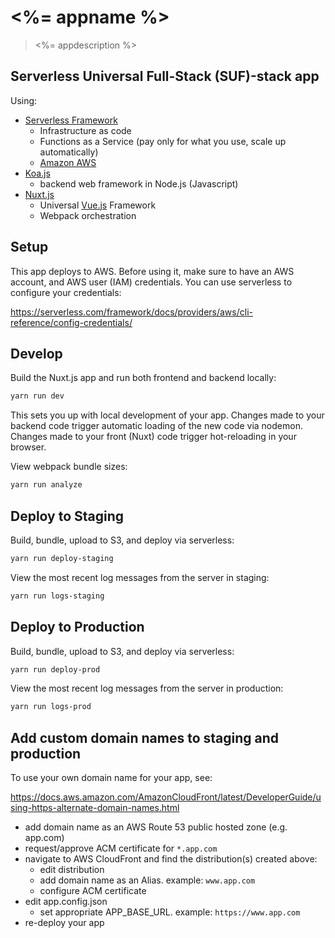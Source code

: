 # <%= appname %>

> <%= appdescription %>

## Serverless Universal Full-Stack (SUF)-stack app

Using:

- [Serverless Framework](https://serverless.com/framework/docs/providers/aws/guide/intro/)
  * Infrastructure as code
  * Functions as a Service (pay only for what you use, scale up automatically)
  * [Amazon AWS](https://aws.amazon.com/)
- [Koa.js](https://koajs.com/)
  * backend web framework in Node.js (Javascript)
- [Nuxt.js](https://nuxtjs.org/)
  * Universal [Vue.js](https://vuejs.org/) Framework
  * Webpack orchestration

## Setup

This app deploys to AWS.  Before using it, make sure to have an AWS account,
and AWS user (IAM) credentials.  You can use serverless to configure your credentials:

https://serverless.com/framework/docs/providers/aws/cli-reference/config-credentials/


## Develop

Build the Nuxt.js app and run both frontend and backend locally:

```bash
yarn run dev
```

This sets you up with local development of your app.  Changes made to your backend code
trigger automatic loading of the new code via nodemon.  Changes made to your front (Nuxt) code
trigger hot-reloading in your browser.

View webpack bundle sizes:

```bash
yarn run analyze
```

## Deploy to Staging

Build, bundle, upload to S3, and deploy via serverless:

```bash
yarn run deploy-staging
```

View the most recent log messages from the server in staging:

```bash
yarn run logs-staging
```

## Deploy to Production

Build, bundle, upload to S3, and deploy via serverless:

```bash
yarn run deploy-prod
```

View the most recent log messages from the server in production:

```bash
yarn run logs-prod
```

## Add custom domain names to staging and production

To use your own domain name for your app, see:

https://docs.aws.amazon.com/AmazonCloudFront/latest/DeveloperGuide/using-https-alternate-domain-names.html

- add domain name as an AWS Route 53 public hosted zone (e.g. app.com)
- request/approve ACM certificate for `*.app.com`
- navigate to AWS CloudFront and find the distribution(s) created above:
  * edit distribution
  * add domain name as an Alias. example: `www.app.com`
  * configure ACM certificate
- edit app.config.json
  * set appropriate APP_BASE_URL. example: `https://www.app.com`
- re-deploy your app
